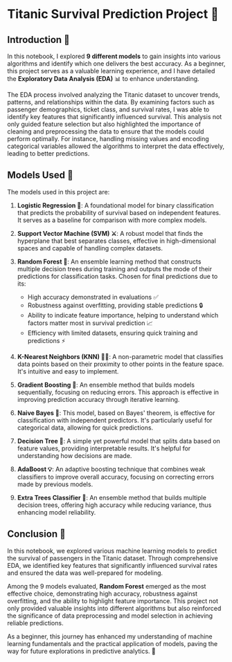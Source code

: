 

# Titanic Survival Prediction Project 🚢

## Introduction 🌟

In this notebook, I explored **9 different models** to gain insights into various algorithms and identify which one delivers the best accuracy. As a beginner, this project serves as a valuable learning experience, and I have detailed the **Exploratory Data Analysis (EDA)** 📊 to enhance understanding.

The EDA process involved analyzing the Titanic dataset to uncover trends, patterns, and relationships within the data. By examining factors such as passenger demographics, ticket class, and survival rates, I was able to identify key features that significantly influenced survival. This analysis not only guided feature selection but also highlighted the importance of cleaning and preprocessing the data to ensure that the models could perform optimally. For instance, handling missing values and encoding categorical variables allowed the algorithms to interpret the data effectively, leading to better predictions.

## Models Used 🤖

The models used in this project are:

1. **Logistic Regression 🤔**: A foundational model for binary classification that predicts the probability of survival based on independent features. It serves as a baseline for comparison with more complex models.

2. **Support Vector Machine (SVM) ⚔️**: A robust model that finds the hyperplane that best separates classes, effective in high-dimensional spaces and capable of handling complex datasets.

3. **Random Forest 🌲**: An ensemble learning method that constructs multiple decision trees during training and outputs the mode of their predictions for classification tasks. Chosen for final predictions due to its:
   - High accuracy demonstrated in evaluations ✅
   - Robustness against overfitting, providing stable predictions 🔒
   - Ability to indicate feature importance, helping to understand which factors matter most in survival prediction 📈
   - Efficiency with limited datasets, ensuring quick training and predictions ⚡

4. **K-Nearest Neighbors (KNN) 🏃‍♂️**: A non-parametric model that classifies data points based on their proximity to other points in the feature space. It's intuitive and easy to implement.

5. **Gradient Boosting 🌈**: An ensemble method that builds models sequentially, focusing on reducing errors. This approach is effective in improving prediction accuracy through iterative learning.

6. **Naive Bayes 🧠**: This model, based on Bayes' theorem, is effective for classification with independent predictors. It's particularly useful for categorical data, allowing for quick predictions.

7. **Decision Tree 🌿**: A simple yet powerful model that splits data based on feature values, providing interpretable results. It's helpful for understanding how decisions are made.

8. **AdaBoost 💡**: An adaptive boosting technique that combines weak classifiers to improve overall accuracy, focusing on correcting errors made by previous models.

9. **Extra Trees Classifier 🌳**: An ensemble method that builds multiple decision trees, offering high accuracy while reducing variance, thus enhancing model reliability.

## Conclusion 🎉

In this notebook, we explored various machine learning models to predict the survival of passengers in the Titanic dataset. Through comprehensive EDA, we identified key features that significantly influenced survival rates and ensured the data was well-prepared for modeling.

Among the 9 models evaluated, **Random Forest** emerged as the most effective choice, demonstrating high accuracy, robustness against overfitting, and the ability to highlight feature importance. This project not only provided valuable insights into different algorithms but also reinforced the significance of data preprocessing and model selection in achieving reliable predictions.

As a beginner, this journey has enhanced my understanding of machine learning fundamentals and the practical application of models, paving the way for future explorations in predictive analytics. 🚀

